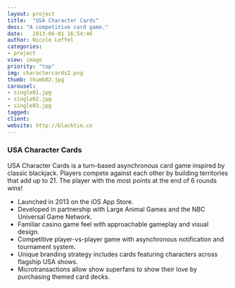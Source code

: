 ```yaml
---
layout: project
title:  "USA Character Cards"
desc: "A competitive card game."
date:   2013-06-01 16:54:46
author: Nicole Leffel
categories:
- project
view: image
priority: "top"
img: charactercards2.png
thumb: thumb02.jpg
carousel:
- single01.jpg
- single02.jpg
- single03.jpg
tagged: 
client: 
website: http://blacktie.co
---
```

### USA Character Cards
USA Character Cards is a turn-based asynchronous card game inspired by classic blackjack. Players compete against each other by building territories that add up to 21. The player with the most points at the end of 6 rounds wins!

* Launched in 2013 on the iOS App Store.
* Developed in partnership with Large Animal Games and the NBC Universal Game Network.
* Familiar casino game feel with approachable gameplay and visual design.
* Competitive player-vs-player game with asynchronous notification and tournament system.
* Unique branding strategy includes cards featuring characters across flagship USA shows.
* Microtransactions allow show superfans to show their love by purchasing themed card decks.
